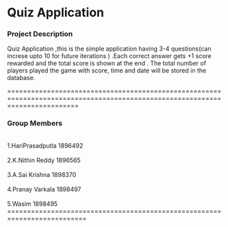 <h1> Quiz Application </h1>

<h3>Project Description</h3>
<p>Quiz Application ,this is the simple application having 3-4 questions(can increse upto 10 for future iterations ) 
.Each correct answer gets +1 score rewarded and the total score is shown at the end .
The total number of players played the game with score, time and date will be stored in the database.</p>
==============================================================================================================================
<h3>Group Members </h3>
<br>1.HariPrasadputla  1896492</br>
<br>2.K.Nithin Reddy   1896565</br>
<br>3.A.Sai Krishna    1898370</br>
<br>4.Pranay Varkala   1898497</br>
<br>5.Wasim            1898495</br>
==========================================================================
